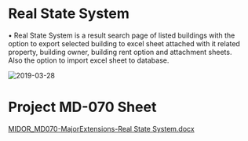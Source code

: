 # Real State System

•	Real State System is a result search page of listed buildings with the option to export selected building to excel sheet attached with it related property, building owner, building rent option and attachment sheets.<br/>Also the option to import excel sheet to database. <br/>

![2019-03-28](https://user-images.githubusercontent.com/38099832/55694670-78136380-59b5-11e9-9478-528a73f78640.png)

# Project MD-070 Sheet

[MIDOR_MD070-MajorExtensions-Real State System.docx](https://github.com/ososfawzy/RealStateSystem/files/3052388/MIDOR_MD070-MajorExtensions-Real.State.System.docx)

